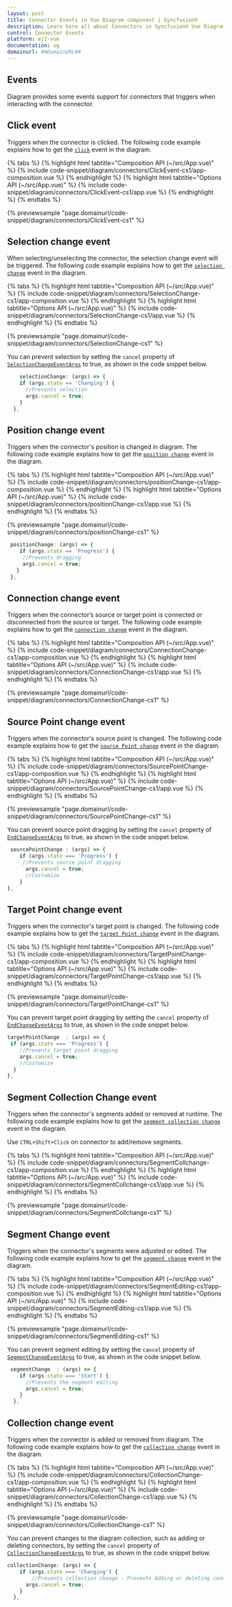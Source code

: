 ```yaml
---
layout: post
title: Connector Events in Vue Diagram component | Syncfusion®
description: Learn here all about Connectors in Syncfusion® Vue Diagram component of Syncfusion Essential® JS 2 and more.
control: Connector Events 
platform: ej2-vue
documentation: ug
domainurl: ##DomainURL##
---
```

## Events

Diagram provides some events support for connectors that triggers when interacting with the connector.

## Click event

Triggers when the connector is clicked. The following code example explains how to get the [`click`](https://ej2.syncfusion.com/vue/documentation/api/diagram/iclickeventargs/) event in the diagram.

{% tabs %}
{% highlight html tabtitle="Composition API (~/src/App.vue)" %}
{% include code-snippet/diagram/connectors/ClickEvent-cs1/app-composition.vue %}
{% endhighlight %}
{% highlight html tabtitle="Options API (~/src/App.vue)" %}
{% include code-snippet/diagram/connectors/ClickEvent-cs1/app.vue %}
{% endhighlight %}
{% endtabs %}
        
{% previewsample "page.domainurl/code-snippet/diagram/connectors/ClickEvent-cs1" %}

## Selection change event

When selecting/unselecting the connector, the selection change event will be triggered.
The following code example explains how to get the [`selection change`](https://ej2.syncfusion.com/vue/documentation/api/diagram/iSelectionChangeEventArgs/) event in the diagram.

{% tabs %}
{% highlight html tabtitle="Composition API (~/src/App.vue)" %}
{% include code-snippet/diagram/connectors/SelectionChange-cs1/app-composition.vue %}
{% endhighlight %}
{% highlight html tabtitle="Options API (~/src/App.vue)" %}
{% include code-snippet/diagram/connectors/SelectionChange-cs1/app.vue %}
{% endhighlight %}
{% endtabs %}
        
{% previewsample "page.domainurl/code-snippet/diagram/connectors/SelectionChange-cs1" %}

 You can prevent selection by setting the `cancel` property of [`SelectionChangeEventArgs`](https://ej2.syncfusion.com/vue/documentation/api/diagram/iSelectionChangeEventArgs/) to true, as shown in the code snippet below.

```ts
    selectionChange: (args) => {
    if (args.state == 'Changing') {
      //Prevents selection
      args.cancel = true;
    }
  },
```

## Position change event

Triggers when the connector's position is changed in diagram.
The following code example explains how to get the [`position change`](https://ej2.syncfusion.com/vue/documentation/api/diagram/idraggingeventargs/) event in the diagram.

{% tabs %}
{% highlight html tabtitle="Composition API (~/src/App.vue)" %}
{% include code-snippet/diagram/connectors/positionChange-cs1/app-composition.vue %}
{% endhighlight %}
{% highlight html tabtitle="Options API (~/src/App.vue)" %}
{% include code-snippet/diagram/connectors/positionChange-cs1/app.vue %}
{% endhighlight %}
{% endtabs %}
        
{% previewsample "page.domainurl/code-snippet/diagram/connectors/positionChange-cs1" %}

 ```ts
  positionChange: (args) => {
     if (args.state == 'Progress') {
      //Prevents dragging
      args.cancel = true;
    }
  },

```

## Connection change event

Triggers when the connector’s source or target point is connected or disconnected from the source or target.
The following code example explains how to get the [`connection change`](https://ej2.syncfusion.com/vue/documentation/api/diagram/iconnectionchangeeventargs/) event in the diagram.

{% tabs %}
{% highlight html tabtitle="Composition API (~/src/App.vue)" %}
{% include code-snippet/diagram/connectors/ConnectionChange-cs1/app-composition.vue %}
{% endhighlight %}
{% highlight html tabtitle="Options API (~/src/App.vue)" %}
{% include code-snippet/diagram/connectors/ConnectionChange-cs1/app.vue %}
{% endhighlight %}
{% endtabs %}
        
{% previewsample "page.domainurl/code-snippet/diagram/connectors/ConnectionChange-cs1" %}

## Source Point change event

Triggers when the connector's source point is changed.
The following code example explains how to get the [`source Point change`](https://ej2.syncfusion.com/vue/documentation/api/diagram/iEndChangeEventArgs/) event in the diagram.

{% tabs %}
{% highlight html tabtitle="Composition API (~/src/App.vue)" %}
{% include code-snippet/diagram/connectors/SourcePointChange-cs1/app-composition.vue %}
{% endhighlight %}
{% highlight html tabtitle="Options API (~/src/App.vue)" %}
{% include code-snippet/diagram/connectors/SourcePointChange-cs1/app.vue %}
{% endhighlight %}
{% endtabs %}
        
{% previewsample "page.domainurl/code-snippet/diagram/connectors/SourcePointChange-cs1" %}

 You can prevent source point dragging by setting the `cancel` property of [`EndChangeEventArgs`](https://ej2.syncfusion.com/vue/documentation/api/diagram/iEndChangeEventArgs/) to true, as shown in the code snippet below.

```javascript
 sourcePointChange : (args) => {
    if (args.state === 'Progress') {
     //Prevents source point dragging
      args.cancel = true;
      //Customize
    }
},
```

## Target Point change event

Triggers when the connector's target point is changed.
The following code example explains how to get the [`target Point change`](https://ej2.syncfusion.com/vue/documentation/api/diagram/iEndChangeEventArgs/) event in the diagram.

{% tabs %}
{% highlight html tabtitle="Composition API (~/src/App.vue)" %}
{% include code-snippet/diagram/connectors/TargetPointChange-cs1/app-composition.vue %}
{% endhighlight %}
{% highlight html tabtitle="Options API (~/src/App.vue)" %}
{% include code-snippet/diagram/connectors/TargetPointChange-cs1/app.vue %}
{% endhighlight %}
{% endtabs %}
        
{% previewsample "page.domainurl/code-snippet/diagram/connectors/TargetPointChange-cs1" %}

 You can prevent target point dragging by setting the `cancel` property of [`EndChangeEventArgs`](https://ej2.syncfusion.com/vue/documentation/api/diagram/iEndChangeEventArgs/) to true, as shown in the code snippet below.

```javascript
targetPointChange  : (args) => {
 if (args.state === 'Progress') {
    //Prevents target point dragging
    args.cancel = true;
    //Customize
  }
},
```

## Segment Collection Change event

Triggers when the connector's segments added or removed at runtime.
The following code example explains how to get the [`segment collection change`](https://ej2.syncfusion.com/vue/documentation/api/diagram/iSegmentCollectionChangeEventArgs/) event in the diagram. 

Use `CTRL+Shift+Click` on connector to add/remove segments.

{% tabs %}
{% highlight html tabtitle="Composition API (~/src/App.vue)" %}
{% include code-snippet/diagram/connectors/SegmentCollchange-cs1/app-composition.vue %}
{% endhighlight %}
{% highlight html tabtitle="Options API (~/src/App.vue)" %}
{% include code-snippet/diagram/connectors/SegmentCollchange-cs1/app.vue %}
{% endhighlight %}
{% endtabs %}
        
{% previewsample "page.domainurl/code-snippet/diagram/connectors/SegmentCollchange-cs1" %}

## Segment Change event

Triggers when the connector's segments were adjusted or edited.
The following code example explains how to get the [`segment change`](https://ej2.syncfusion.com/vue/documentation/api/diagram/iSegmentCollectionChangeEventArgs/) event in the diagram.

{% tabs %}
{% highlight html tabtitle="Composition API (~/src/App.vue)" %}
{% include code-snippet/diagram/connectors/SegmentEditing-cs1/app-composition.vue %}
{% endhighlight %}
{% highlight html tabtitle="Options API (~/src/App.vue)" %}
{% include code-snippet/diagram/connectors/SegmentEditing-cs1/app.vue %}
{% endhighlight %}
{% endtabs %}
        
{% previewsample "page.domainurl/code-snippet/diagram/connectors/SegmentEditing-cs1" %}

 You can prevent segment editing by setting the `cancel` property of [`SegmentChangeEventArgs`](https://ej2.syncfusion.com/vue/documentation/api/diagram/iEndChangeEventArgs/) to true, as shown in the code snippet below.

``` javascript
 segmentChange  : (args) => {
    if (args.state === 'Start') {
      //Prevents the segment editing
      args.cancel = true;
    }
  },

```
## Collection change event

Triggers when the connector is added or removed from diagram.
The following code example explains how to get the [`collection change`](https://ej2.syncfusion.com/vue/documentation/api/diagram/icollectionchangeeventargs/) event in the diagram.

{% tabs %}
{% highlight html tabtitle="Composition API (~/src/App.vue)" %}
{% include code-snippet/diagram/connectors/CollectionChange-cs1/app-composition.vue %}
{% endhighlight %}
{% highlight html tabtitle="Options API (~/src/App.vue)" %}
{% include code-snippet/diagram/connectors/CollectionChange-cs1/app.vue %}
{% endhighlight %}
{% endtabs %}
        
{% previewsample "page.domainurl/code-snippet/diagram/connectors/CollectionChange-cs1" %}

You can prevent changes to the diagram collection, such as adding or deleting connectors, by setting the `cancel` property of [`CollectionChangeEventArgs`](https://ej2.syncfusion.com/vue/documentation/api/diagram/icollectionchangeeventargs/) to true, as shown in the code snippet below.

``` javascript
collectionChange: (args) => {
    if (args.state === 'Changing') {
        //Prevents collection change - Prevents Adding or deleting connectors
      args.cancel = true;
    }
  },
````